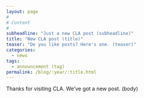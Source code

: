 ```yaml
---
layout: page
#
# Content
#
subheadline: "Just a new CLA post (subheadline)"
title: "New CLA post (title)"
teaser: "Do you like posts? Here's one. (teaser)"
categories:
  - news
tags:
  - announcement (tag)
permalink: /blog/:year/:title.html
---
```


Thanks for visiting CLA. We've got a new post. (body)
